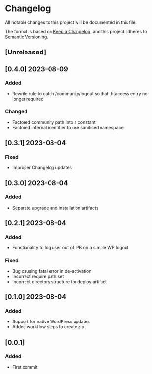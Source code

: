 # Changelog
All notable changes to this project will be documented in this file.

The format is based on [Keep a Changelog](https://keepachangelog.com/en/1.0.0/),
and this project adheres to [Semantic Versioning](https://semver.org/spec/v2.0.0.html).

## [Unreleased]

## [0.4.0] 2023-08-09 
### Added
- Rewrite rule to catch /community/logout so that .htaccess entry no longer required
### Changed
- Factored community path into a constant
- Factored internal identifier to use sanitised namespace

## [0.3.1] 2023-08-04 
### Fixed
- Improper Changelog updates

## [0.3.0] 2023-08-04 
### Added
- Separate upgrade and installation artifacts

## [0.2.1] 2023-08-04 
### Added
- Functionality to log user out of IPB on a simple WP logout
### Fixed
- Bug causing fatal error in de-activation
- Incorrect require path set
- Incorrect directory structure for deploy artifact

## [0.1.0] 2023-08-04 
### Added
- Support for native WordPress updates
- Added workflow steps to create zip

## [0.0.1]
### Added
- First commit
